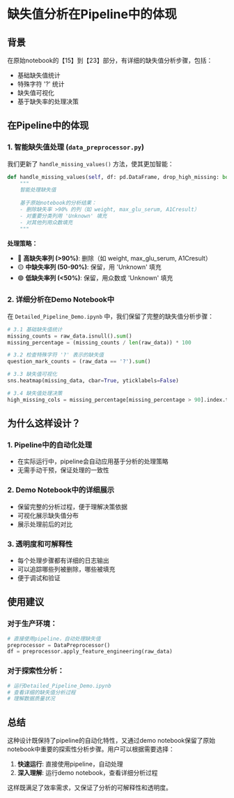 # 缺失值分析在Pipeline中的体现

## 背景

在原始notebook的【15】到【23】部分，有详细的缺失值分析步骤，包括：
- 基础缺失值统计
- 特殊字符 '?' 统计
- 缺失值可视化
- 基于缺失率的处理决策

## 在Pipeline中的体现

### 1. 智能缺失值处理 (`data_preprocessor.py`)

我们更新了 `handle_missing_values()` 方法，使其更加智能：

```python
def handle_missing_values(self, df: pd.DataFrame, drop_high_missing: bool = True) -> pd.DataFrame:
    """
    智能处理缺失值
    
    基于原始notebook的分析结果：
    - 删除缺失率 >90% 的列（如 weight, max_glu_serum, A1Cresult）
    - 对重要分类列用 'Unknown' 填充
    - 对其他列用众数填充
    """
```

**处理策略：**
- 🔴 **高缺失率列 (>90%)**: 删除（如 weight, max_glu_serum, A1Cresult）
- 🟡 **中缺失率列 (50-90%)**: 保留，用 'Unknown' 填充
- 🟢 **低缺失率列 (<50%)**: 保留，用众数或 'Unknown' 填充

### 2. 详细分析在Demo Notebook中

在 `Detailed_Pipeline_Demo.ipynb` 中，我们保留了完整的缺失值分析步骤：

```python
# 3.1 基础缺失值统计
missing_counts = raw_data.isnull().sum()
missing_percentage = (missing_counts / len(raw_data)) * 100

# 3.2 检查特殊字符 '?' 表示的缺失值
question_mark_counts = (raw_data == '?').sum()

# 3.3 缺失值可视化
sns.heatmap(missing_data, cbar=True, yticklabels=False)

# 3.4 缺失值处理决策
high_missing_cols = missing_percentage[missing_percentage > 90].index.tolist()
```

## 为什么这样设计？

### 1. **Pipeline中的自动化处理**
- 在实际运行中，pipeline会自动应用基于分析的处理策略
- 无需手动干预，保证处理的一致性

### 2. **Demo Notebook中的详细展示**
- 保留完整的分析过程，便于理解决策依据
- 可视化展示缺失值分布
- 展示处理前后的对比

### 3. **透明度和可解释性**
- 每个处理步骤都有详细的日志输出
- 可以追踪哪些列被删除，哪些被填充
- 便于调试和验证

## 使用建议

### 对于生产环境：
```python
# 直接使用pipeline，自动处理缺失值
preprocessor = DataPreprocessor()
df = preprocessor.apply_feature_engineering(raw_data)
```

### 对于探索性分析：
```python
# 运行Detailed_Pipeline_Demo.ipynb
# 查看详细的缺失值分析过程
# 理解数据质量状况
```

## 总结

这种设计既保持了pipeline的自动化特性，又通过demo notebook保留了原始notebook中重要的探索性分析步骤。用户可以根据需要选择：

1. **快速运行**: 直接使用pipeline，自动处理
2. **深入理解**: 运行demo notebook，查看详细分析过程

这样既满足了效率需求，又保证了分析的可解释性和透明度。 